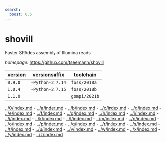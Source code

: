 ```yaml
---
search:
  boost: 0.5
---
```

# shovill

Faster SPAdes assembly of Illumina reads

*homepage*: <https://github.com/tseemann/shovill>

version | versionsuffix | toolchain
--------|---------------|----------
``0.9.0`` | ``-Python-2.7.14`` | ``foss/2018a``
``1.0.4`` | ``-Python-2.7.15`` | ``foss/2018b``
``1.1.0`` |  | ``gompi/2021b``

[../0/index.md](0) - [../a/index.md](a) - [../b/index.md](b) - [../c/index.md](c) - [../d/index.md](d) - [../e/index.md](e) - [../f/index.md](f) - [../g/index.md](g) - [../h/index.md](h) - [../i/index.md](i) - [../j/index.md](j) - [../k/index.md](k) - [../l/index.md](l) - [../m/index.md](m) - [../n/index.md](n) - [../o/index.md](o) - [../p/index.md](p) - [../q/index.md](q) - [../r/index.md](r) - [../s/index.md](s) - [../t/index.md](t) - [../u/index.md](u) - [../v/index.md](v) - [../w/index.md](w) - [../x/index.md](x) - [../y/index.md](y) - [../z/index.md](z)


